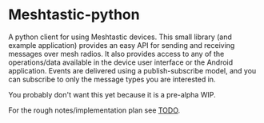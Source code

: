 # Meshtastic-python

A python client for using Meshtastic devices. This small library (and example application) provides an easy API for sending and receiving messages over mesh radios.  It also provides access to any of the operations/data available in the device user interface or the Android application. Events are delivered using a publish-subscribe model, and you can subscribe to only the message types you are interested in.

You probably don't want this yet because it is a pre-alpha WIP.

For the rough notes/implementation plan see [TODO](./TODO.md).


